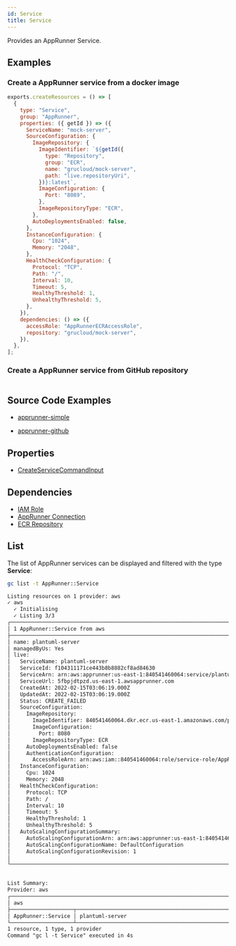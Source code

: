 ```yaml
---
id: Service
title: Service
---
```


Provides an AppRunner Service.

## Examples

### Create a AppRunner service from a docker image

```js
exports.createResources = () => [
  {
    type: "Service",
    group: "AppRunner",
    properties: ({ getId }) => ({
      ServiceName: "mock-server",
      SourceConfiguration: {
        ImageRepository: {
          ImageIdentifier: `${getId({
            type: "Repository",
            group: "ECR",
            name: "grucloud/mock-server",
            path: "live.repositoryUri",
          })}:latest`,
          ImageConfiguration: {
            Port: "8089",
          },
          ImageRepositoryType: "ECR",
        },
        AutoDeploymentsEnabled: false,
      },
      InstanceConfiguration: {
        Cpu: "1024",
        Memory: "2048",
      },
      HealthCheckConfiguration: {
        Protocol: "TCP",
        Path: "/",
        Interval: 10,
        Timeout: 5,
        HealthyThreshold: 1,
        UnhealthyThreshold: 5,
      },
    }),
    dependencies: () => ({
      accessRole: "AppRunnerECRAccessRole",
      repository: "grucloud/mock-server",
    }),
  },
];
```

### Create a AppRunner service from GitHub repository

```js

```

## Source Code Examples

- [apprunner-simple](https://github.com/grucloud/grucloud/blob/main/examples/aws/AppRunner/apprunner-simple/resources.js)

- [apprunner-github](https://github.com/grucloud/grucloud/blob/main/examples/aws/AppRunner/apprunner-github/resources.js)

## Properties

- [CreateServiceCommandInput](https://docs.aws.amazon.com/AWSJavaScriptSDK/v3/latest/clients/client-apprunner/interfaces/createservicecommandinput.html)

## Dependencies

- [IAM Role](../IAM/Role.md)
- [AppRunner Connection](./Connection.md)
- [ECR Repository](../ECR/Repository.md)

## List

The list of AppRunner services can be displayed and filtered with the type **Service**:

```sh
gc list -t AppRunner::Service
```

```txt
Listing resources on 1 provider: aws
✓ aws
  ✓ Initialising
  ✓ Listing 3/3
┌──────────────────────────────────────────────────────────────────────────┐
│ 1 AppRunner::Service from aws                                            │
├──────────────────────────────────────────────────────────────────────────┤
│ name: plantuml-server                                                    │
│ managedByUs: Yes                                                         │
│ live:                                                                    │
│   ServiceName: plantuml-server                                           │
│   ServiceId: f104311171ce443b8b8882cf8ad84630                            │
│   ServiceArn: arn:aws:apprunner:us-east-1:840541460064:service/plantuml… │
│   ServiceUrl: 5fbpjdtpzd.us-east-1.awsapprunner.com                      │
│   CreatedAt: 2022-02-15T03:06:19.000Z                                    │
│   UpdatedAt: 2022-02-15T03:06:19.000Z                                    │
│   Status: CREATE_FAILED                                                  │
│   SourceConfiguration:                                                   │
│     ImageRepository:                                                     │
│       ImageIdentifier: 840541460064.dkr.ecr.us-east-1.amazonaws.com/pla… │
│       ImageConfiguration:                                                │
│         Port: 8080                                                       │
│       ImageRepositoryType: ECR                                           │
│     AutoDeploymentsEnabled: false                                        │
│     AuthenticationConfiguration:                                         │
│       AccessRoleArn: arn:aws:iam::840541460064:role/service-role/AppRun… │
│   InstanceConfiguration:                                                 │
│     Cpu: 1024                                                            │
│     Memory: 2048                                                         │
│   HealthCheckConfiguration:                                              │
│     Protocol: TCP                                                        │
│     Path: /                                                              │
│     Interval: 10                                                         │
│     Timeout: 5                                                           │
│     HealthyThreshold: 1                                                  │
│     UnhealthyThreshold: 5                                                │
│   AutoScalingConfigurationSummary:                                       │
│     AutoScalingConfigurationArn: arn:aws:apprunner:us-east-1:8405414600… │
│     AutoScalingConfigurationName: DefaultConfiguration                   │
│     AutoScalingConfigurationRevision: 1                                  │
│                                                                          │
└──────────────────────────────────────────────────────────────────────────┘


List Summary:
Provider: aws
┌─────────────────────────────────────────────────────────────────────────┐
│ aws                                                                     │
├────────────────────┬────────────────────────────────────────────────────┤
│ AppRunner::Service │ plantuml-server                                    │
└────────────────────┴────────────────────────────────────────────────────┘
1 resource, 1 type, 1 provider
Command "gc l -t Service" executed in 4s

```
